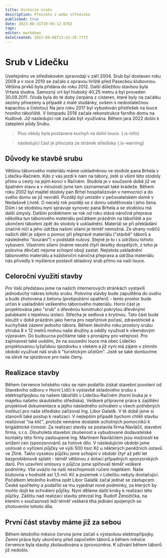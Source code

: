 ```yaml
---
title: Historie srubu
description: Převzato z webu střediska
published: true
date: 2023-08-31T19:50:12.876Z
tags: 
editor: markdown
dateCreated: 2022-09-08T13:42:38.777Z
---
```


# Srub v Lidečku
Uveřejněno ve střediskovém zpravodaji v září 2004. Srub byl dostaven roku 2009 a v roce 2010 se začalo s opravou hřiště před Paseckou klubovnou. Většina prvků byla přidána do roku 2012. Další důležitou stavbou byla Vrtaná studna. Samozný vrt byl hluboký 40,25 metru a byl proveden 30.09.2011. (Voda byla do té doby čerpána z cisteren, které byly na začátku sezóny přivezeny a případě z malé studánky, ovšem s nedostatečnou kapacitou a čistotou) Na jaro roku 2017 byl vybudován přístřešek na louce hroního tábořiště. V listopadu 2018 začala rekonstrukce farního domu na Kudlově. Již následující rok začala být využívána. Během jara 2022 došlo k zateplení půdy Srubu.

> Plus někdy byla postavena kuchyň na dolní louce.
{.is-info}


>následující část je převzata ze stránek střediska 
{.is-warning}

## Důvody ke stavbě srubu
Většinu táborového materiálu máme uskladněnou ve stodole pana Brhela v Lidečku-Račném. Kdo z vás jezdí k nám na tábory, jistě si všiml této stodoly přímo u cesty na jejím konci v Račném. Stodola je v současné době již ve špatném stavu a v minulosti jsme tam zaznamenali také krádeže. Během roku 2002 byl majitel stodoly pan Brhel hospitalizován v nemocnici a do svého domu se již nevrátil. Později byl umístěn v pečovatelském domě v Nedašově Lhotě. O necelý rok později se z domu odstěhovala i jeho žena. Dům i se stodolou nyní spravuje synovec pana Brhela a se stodolou má další úmysly.
Dalším problémem se rok od roku stává náročná přeprava několika tun táborového materiálu počátkem prázdnin na tábořiště a po ukončení táboření zpět do stodoly k uskladnění. Materiál se při překládání značně ničí a jeho údržba našimi silami je téměř nemožná. Ze strany rodičů našich dětí je zájem o pomoc při přepravě materiálu ("stavbě" táborů a následného "bourání") v podstatě nulový. Stejné je to i s údržbou tohoto vybavení. Vlastními silami (máme necelé čtyři desítky dospělých, z toho je polovina děvčat) nejsme schopni obojí zastat. Nejistota uskladnění táborového materiálu a každoroční náročná přeprava a údržba materiálu nás přivedly k myšlence postavit skladový srub přímo na naší louce.

## Celoroční využití stavby
Pro Vaši představu jsme na našich internerových stránkách vystavili jednoduchý nákres tohoto srubu. Polovina stavby bude zapuštěna do svahu a bude zhotovena z betonu (protipožární opatření) - tento prostor bude určen k uskladnění veškerého táborového materiálu. Horní část je projektována jako "srub" s dřevěnou konstrukcí pokrytou dřevěnými palubkami s tepelnou izolací. Střecha je sedlová s krytinou. Tato část bude sloužit v době prázdnin jako herna pro nepříznivé počasí, zdravotnické a kuchyňské zázemí jednoho tábora. Během školního roku prostory srubu zhruba 8 x 12 metrů mohou naše družiny a oddíly využívat k víkendovým výpravám. Do budoucna počítáme také s pronájmy pro veřejnost. Pro zajímavost také uvádím, že na sousední louce má obec Lidečko projektovanou lyžařskou sjezdovku s vlekem a již nyní má zájem v zimním období využívat náš srub k "turistickým účelům". Jistě se také domluvíme na slevě na sjezdovce pro naše členy.
 
## Realizace stavby
Během července loňského roku se nám podařilo získat stavební povolení od Stavebního odboru v Horní Lidči k výstavbě skladového srubu s elektropřípojkou na našem tábořišti v Lidečku-Račném (horní louka je v majetku našeho skautského střediska). Veškeré přípravné práce k zajištění projektové dokumentace a jejího následného schválení u všech potřebných institucí pro naše středisko zařizoval Ing. Libor Galatík.
V té době jsme si stanovili také postup k realizaci. V nejlepším případě bychom chtěli stavbu realizovat "na klíč", protože nemáme dostatek ochotných pomocníků k brigádnické činnost. Za realizaci stavby se postavila firma Navláčil, stavební firma, s.r.o. Dlouholetá stavební zkušenost a vybudované dodavatelské kontakty této firmy zastoupené Ing. Martinem Navláčilem jsou možností ke snížení cen (sponzorování) za hotové dílo.
V následujícím období jsme usilovali o vyřízení půjčky ve výši 500 tisíc Kč u některých peněžních ústavů ve Zlíně. Takto vysokou půjčku jsme schopni v období čtyř až pěti let bezproblémově splatit - téměř většinou z dotací případných sponzorských darů. Pro uzavření smlouvy o půjčce jsme splňovali téměř veškeré podmínky. Vše uvázlo na naší neschopnosti ručení majetkem. Naše klubovna v hodnotě asi 1,5 mil. Kč a pozemek v Lidečku nebyly dostačující. Počátkem letošního května opět Libor Galatík začal jednat se zástupcem České spořitelny a podařilo se mu vyjednat nové podmínky, za kterých by mohlo dojít ke schválení půjčky. Nyní děláme další kroky k realizaci této půjčky.
Záštitu nad realizací stavby převzal Ing. Rudolf Ženožička, na kterém v současnosti leží téměř veškerá tíha jednání spojených se zhotovením tohoto díla.


## První část stavby máme již za sebou
Během letošního měsíce června jsme začali s výstavbou elektropřípojky. Zemní práce byly ukončeny před započetím táborů a během měsíce července byla stavby zkolaudována a zprovozněna. K užívání během táborů již nedošlo.